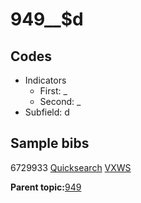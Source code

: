 # 949\_\_$d

## Codes

-   Indicators
    -   First: \_
    -   Second: \_
-   Subfield: d

## Sample bibs

6729933 [Quicksearch](https://search.library.yale.edu/catalog/6729933) [VXWS](http://prodorbis.library.yale.edu:7014/vxws/GetHoldingsService?bibId=6729933)

**Parent topic:**[949](../../tags/949/949.md)

